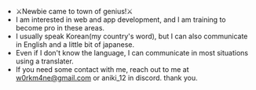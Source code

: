 - ⚔Newbie came to town of genius!⚔
- I am interested in web and app development, and I am training to become pro in these areas.
- I usually speak Korean(my country's word), but I can also communicate in English and a little bit of japanese.
- Even if I don't know the language, I can communicate in most situations using a translater.
- If you need some contact with me, reach out to me at w0rkm4ne@gmail.com or aniki_12 in discord. thank you.

<!---
Aniki1104/Aniki1104 is a ✨ special ✨ repository because its `README.md` (this file) appears on your GitHub profile.
You can click the Preview link to take a look at your changes.
--->
